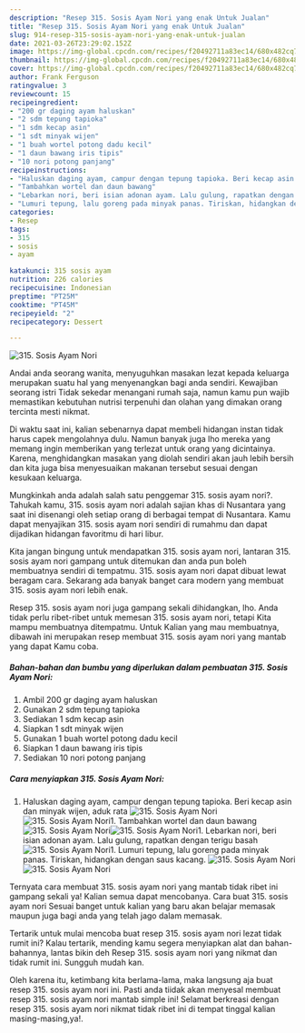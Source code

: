 ```yaml
---
description: "Resep 315. Sosis Ayam Nori yang enak Untuk Jualan"
title: "Resep 315. Sosis Ayam Nori yang enak Untuk Jualan"
slug: 914-resep-315-sosis-ayam-nori-yang-enak-untuk-jualan
date: 2021-03-26T23:29:02.152Z
image: https://img-global.cpcdn.com/recipes/f20492711a83ec14/680x482cq70/315-sosis-ayam-nori-foto-resep-utama.jpg
thumbnail: https://img-global.cpcdn.com/recipes/f20492711a83ec14/680x482cq70/315-sosis-ayam-nori-foto-resep-utama.jpg
cover: https://img-global.cpcdn.com/recipes/f20492711a83ec14/680x482cq70/315-sosis-ayam-nori-foto-resep-utama.jpg
author: Frank Ferguson
ratingvalue: 3
reviewcount: 15
recipeingredient:
- "200 gr daging ayam haluskan"
- "2 sdm tepung tapioka"
- "1 sdm kecap asin"
- "1 sdt minyak wijen"
- "1 buah wortel potong dadu kecil"
- "1 daun bawang iris tipis"
- "10 nori potong panjang"
recipeinstructions:
- "Haluskan daging ayam, campur dengan tepung tapioka. Beri kecap asin dan minyak wijen, aduk rata"
- "Tambahkan wortel dan daun bawang"
- "Lebarkan nori, beri isian adonan ayam. Lalu gulung, rapatkan dengan terigu basah"
- "Lumuri tepung, lalu goreng pada minyak panas. Tiriskan, hidangkan dengan saus kacang."
categories:
- Resep
tags:
- 315
- sosis
- ayam

katakunci: 315 sosis ayam 
nutrition: 226 calories
recipecuisine: Indonesian
preptime: "PT25M"
cooktime: "PT45M"
recipeyield: "2"
recipecategory: Dessert

---
```



![315. Sosis Ayam Nori](https://img-global.cpcdn.com/recipes/f20492711a83ec14/680x482cq70/315-sosis-ayam-nori-foto-resep-utama.jpg)

Andai anda seorang wanita, menyuguhkan masakan lezat kepada keluarga merupakan suatu hal yang menyenangkan bagi anda sendiri. Kewajiban seorang istri Tidak sekedar menangani rumah saja, namun kamu pun wajib memastikan kebutuhan nutrisi terpenuhi dan olahan yang dimakan orang tercinta mesti nikmat.

Di waktu  saat ini, kalian sebenarnya dapat membeli hidangan instan tidak harus capek mengolahnya dulu. Namun banyak juga lho mereka yang memang ingin memberikan yang terlezat untuk orang yang dicintainya. Karena, menghidangkan masakan yang diolah sendiri akan jauh lebih bersih dan kita juga bisa menyesuaikan makanan tersebut sesuai dengan kesukaan keluarga. 



Mungkinkah anda adalah salah satu penggemar 315. sosis ayam nori?. Tahukah kamu, 315. sosis ayam nori adalah sajian khas di Nusantara yang saat ini disenangi oleh setiap orang di berbagai tempat di Nusantara. Kamu dapat menyajikan 315. sosis ayam nori sendiri di rumahmu dan dapat dijadikan hidangan favoritmu di hari libur.

Kita jangan bingung untuk mendapatkan 315. sosis ayam nori, lantaran 315. sosis ayam nori gampang untuk ditemukan dan anda pun boleh membuatnya sendiri di tempatmu. 315. sosis ayam nori dapat dibuat lewat beragam cara. Sekarang ada banyak banget cara modern yang membuat 315. sosis ayam nori lebih enak.

Resep 315. sosis ayam nori juga gampang sekali dihidangkan, lho. Anda tidak perlu ribet-ribet untuk memesan 315. sosis ayam nori, tetapi Kita mampu membuatnya ditempatmu. Untuk Kalian yang mau membuatnya, dibawah ini merupakan resep membuat 315. sosis ayam nori yang mantab yang dapat Kamu coba.

<!--inarticleads1-->

##### Bahan-bahan dan bumbu yang diperlukan dalam pembuatan 315. Sosis Ayam Nori:

1. Ambil 200 gr daging ayam haluskan
1. Gunakan 2 sdm tepung tapioka
1. Sediakan 1 sdm kecap asin
1. Siapkan 1 sdt minyak wijen
1. Gunakan 1 buah wortel potong dadu kecil
1. Siapkan 1 daun bawang iris tipis
1. Sediakan 10 nori potong panjang




<!--inarticleads2-->

##### Cara menyiapkan 315. Sosis Ayam Nori:

1. Haluskan daging ayam, campur dengan tepung tapioka. Beri kecap asin dan minyak wijen, aduk rata
<img src="//assets-global.cpcdn.com/assets/icons/button_play-2c75c40dde080a61004c1f40b05d8f140eaff45d7e9e6481dc71c63d2e7c4909.png" alt="315. Sosis Ayam Nori"><img src="https://img-global.cpcdn.com/steps/decae5fabbce2df2/160x128cq70/315-sosis-ayam-nori-langkah-memasak-1-foto.jpg" alt="315. Sosis Ayam Nori">1. Tambahkan wortel dan daun bawang
<img src="//assets-global.cpcdn.com/assets/icons/button_play-2c75c40dde080a61004c1f40b05d8f140eaff45d7e9e6481dc71c63d2e7c4909.png" alt="315. Sosis Ayam Nori"><img src="https://img-global.cpcdn.com/steps/b1e3b9356077104e/160x128cq70/315-sosis-ayam-nori-langkah-memasak-2-foto.jpg" alt="315. Sosis Ayam Nori">1. Lebarkan nori, beri isian adonan ayam. Lalu gulung, rapatkan dengan terigu basah
<img src="//assets-global.cpcdn.com/assets/icons/button_play-2c75c40dde080a61004c1f40b05d8f140eaff45d7e9e6481dc71c63d2e7c4909.png" alt="315. Sosis Ayam Nori">1. Lumuri tepung, lalu goreng pada minyak panas. Tiriskan, hidangkan dengan saus kacang.
<img src="//assets-global.cpcdn.com/assets/icons/button_play-2c75c40dde080a61004c1f40b05d8f140eaff45d7e9e6481dc71c63d2e7c4909.png" alt="315. Sosis Ayam Nori"><img src="//assets-global.cpcdn.com/assets/icons/button_play-2c75c40dde080a61004c1f40b05d8f140eaff45d7e9e6481dc71c63d2e7c4909.png" alt="315. Sosis Ayam Nori">



Ternyata cara membuat 315. sosis ayam nori yang mantab tidak ribet ini gampang sekali ya! Kalian semua dapat mencobanya. Cara buat 315. sosis ayam nori Sesuai banget untuk kalian yang baru akan belajar memasak maupun juga bagi anda yang telah jago dalam memasak.

Tertarik untuk mulai mencoba buat resep 315. sosis ayam nori lezat tidak rumit ini? Kalau tertarik, mending kamu segera menyiapkan alat dan bahan-bahannya, lantas bikin deh Resep 315. sosis ayam nori yang nikmat dan tidak rumit ini. Sungguh mudah kan. 

Oleh karena itu, ketimbang kita berlama-lama, maka langsung aja buat resep 315. sosis ayam nori ini. Pasti anda tiidak akan menyesal membuat resep 315. sosis ayam nori mantab simple ini! Selamat berkreasi dengan resep 315. sosis ayam nori nikmat tidak ribet ini di tempat tinggal kalian masing-masing,ya!.

